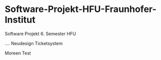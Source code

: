 # Software-Projekt-HFU-Fraunhofer-Institut

Software Projekt 6. Semester HFU

....
Neudesign Ticketsystem

Moreen Test